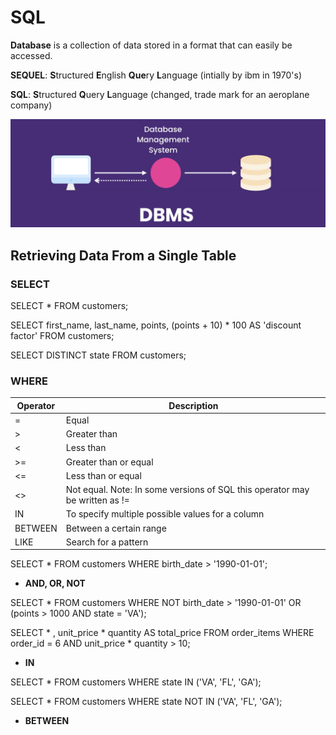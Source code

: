 # SQL
**Database** is a collection of data stored in a format that can easily be accessed.

**SEQUEL**: **S**tructured **E**nglish **Que**ry **L**anguage (intially by ibm in 1970's)

**SQL**: **S**tructured **Q**uery **L**anguage (changed, trade mark for an aeroplane company)

![](https://github.com/shamy1st/sql/blob/main/images/dbms.png)

## Retrieving Data From a Single Table

### SELECT

SELECT * FROM customers;

SELECT first_name, 
       last_name, 
       points, 
       (points + 10) * 100 AS 'discount factor'
FROM customers;

SELECT DISTINCT state FROM customers;

### WHERE

Operator | Description
---------|------------
=        | Equal 	
>        | Greater than 	
<        | Less than 	
>=       | Greater than or equal 	
<=       | Less than or equal 	
<>       | Not equal. Note: In some versions of SQL this operator may be written as != 	
IN       | To specify multiple possible values for a column
BETWEEN  | Between a certain range 	
LIKE     | Search for a pattern 	

SELECT * FROM customers
WHERE birth_date > '1990-01-01';

* **AND, OR, NOT**

SELECT * FROM customers
WHERE NOT birth_date > '1990-01-01' OR (points > 1000 AND state = 'VA');

SELECT * , unit_price * quantity AS total_price FROM order_items
WHERE order_id = 6 AND unit_price * quantity > 10;

* **IN**

SELECT * FROM customers
WHERE state IN ('VA', 'FL', 'GA');

SELECT * FROM customers
WHERE state NOT IN ('VA', 'FL', 'GA');

* **BETWEEN**





